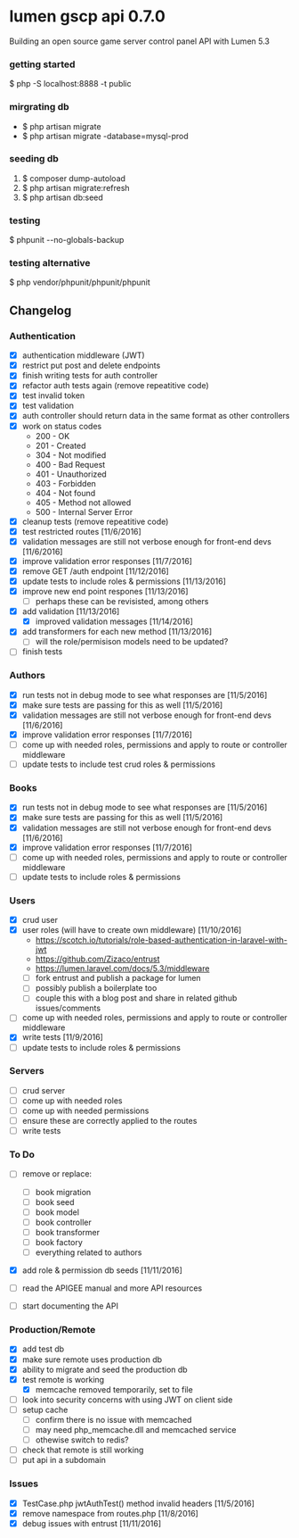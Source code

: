 # lumen gscp api 0.7.0
Building an open source game server control panel API with Lumen 5.3

### getting started
$ php -S localhost:8888 -t public

### mirgrating db
- $ php artisan migrate
- $ php artisan migrate -database=mysql-prod

### seeding db
1. $ composer dump-autoload
2. $ php artisan migrate:refresh
3. $ php artisan db:seed

### testing
$ phpunit --no-globals-backup

### testing alternative
$ php vendor/phpunit/phpunit/phpunit

## Changelog

### Authentication
- [x] authentication middleware (JWT)
- [x] restrict put post and delete endpoints
- [x] finish writing tests for auth controller	
- [x] refactor auth tests again (remove repeatitive code)
- [x] test invalid token	
- [x] test validation
- [x] auth controller should return data in the same format as other controllers
- [x] work on status codes
	- 200 - OK
	- 201 - Created
	- 304 - Not modified
	- 400 - Bad Request
	- 401 - Unauthorized
	- 403 - Forbidden
	- 404 - Not found		
	- 405 - Method not allowed
	- 500 - Internal Server Error
- [x] cleanup tests (remove repeatitive code)
- [x] test restricted routes [11/6/2016]
- [x] validation messages are still not verbose enough for front-end devs [11/6/2016]
- [x] improve validation error responses [11/7/2016]
- [x] remove GET /auth endpoint [11/12/2016]
- [x] update tests to include roles & permissions [11/13/2016]
- [x] improve new end point respones [11/13/2016]
	- [ ] perhaps these can be revisisted, among others
- [x] add validation [11/13/2016]
	- [x] improved validation messages [11/14/2016]
- [x] add transformers for each new method [11/13/2016]
	- [ ] will the role/permisison models need to be updated?
- [ ] finish tests

### Authors
- [x] run tests not in debug mode to see what responses are [11/5/2016]
- [x] make sure tests are passing for this as well	[11/5/2016]
- [x] validation messages are still not verbose enough for front-end devs 
[11/6/2016]
- [x] improve validation error responses [11/7/2016]
- [ ] come up with needed roles, permissions and apply to route or controller middleware
- [ ] update tests to include test crud roles & permissions

### Books
- [x] run tests not in debug mode to see what responses are [11/5/2016]
- [x] make sure tests are passing for this as well	[11/5/2016]
- [x] validation messages are still not verbose enough for front-end devs [11/6/2016]
- [x] improve validation error responses [11/7/2016]
- [ ] come up with needed roles, permissions and apply to route or controller middleware
- [ ] update tests to include roles & permissions

### Users
- [x] crud user
- [x] user roles (will have to create own middleware) [11/10/2016]
	- https://scotch.io/tutorials/role-based-authentication-in-laravel-with-jwt
	- https://github.com/Zizaco/entrust
	- https://lumen.laravel.com/docs/5.3/middleware
	- [ ] fork entrust and publish a package for lumen
	- [ ] possibly publish a boilerplate too
	- [ ] couple this with a blog post and share in related github issues/comments
- [ ] come up with needed roles, permissions and apply to route or controller middleware
- [x] write tests [11/9/2016]
- [ ] update tests to include roles & permissions

### Servers
- [ ] crud server
- [ ] come up with needed roles
- [ ] come up with needed permissions
- [ ] ensure these are correctly applied to the routes
- [ ] write tests

### To Do
- [ ] remove or replace:
	- [ ] book migration
	- [ ] book seed
	- [ ] book model
	- [ ] book controller
	- [ ] book transformer
	- [ ] book factory
	- [ ] everything related to authors
- [x] add role & permission db seeds [11/11/2016]
- [ ] read the APIGEE manual and more API resources
- [ ] start documenting the API


### Production/Remote
- [x] add test db
- [x] make sure remote uses production db
- [x] ability to migrate and seed the production db
- [x] test remote is working
	- [x] memcache removed temporarily, set to file
- [ ] look into security concerns with using JWT on client side
- [ ] setup cache
	- [ ] confirm there is no issue with memcached 
	- [ ] may need php_memcache.dll and memcached service		
	- [ ] othewise switch to redis?	
- [ ] check that remote is still working
- [ ] put api in a subdomain	

### Issues
- [x] TestCase.php jwtAuthTest() method invalid headers [11/5/2016]
- [x] remove namespace from routes.php [11/8/2016]
- [x] debug issues with entrust [11/11/2016]